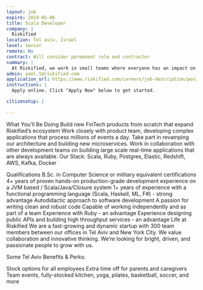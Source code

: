```yaml
---
layout: job
expire: 2019-05-06
title: Scala Developer
company: |
  Riskified
location: Tel aviv, Israel
level: Senior
remote: No
contract: Will consider permanent role and contractor
summary: |
  At Riskified, we work in small teams where everyone has an impact on our business, giving you the opportunity to further develop your engineering skills, while dealing with challenges of scale, architecture and innovative technology. As a Scala Developer, you will become a valuable member of an innovative and fast-growing department.
admin: yael.t@riskified.com
application_url: https://www.riskified.com/careers/job-description/posId/A0.E00/
instructions: |
  Apply online. Click "Apply Now" below to get started.

citizenship: |
  
---
```


<!-- break -->

What You'll Be Doing
Build new FinTech products from scratch that expand Riskified’s ecosystem
Work closely with product team, developing complex applications that process millions of events a day.
Take part in revamping our architecture and building new microservices.
Work in collaboration with other development teams on building large scale real-time applications that are always available.
Our Stack: Scala, Ruby, Postgres, Elastic, Redshift, AWS, Kafka, Docker

Qualifications
B.Sc. in Computer Science or military equivalent certifications
4+ years of proven hands-on production-grade development experience on a JVM based / Scala/Java/Closure system
1+ years of experience with a functional programming language (Scala, Haskell, ML, F#) - strong advantage
Autodidactic approach to software development
A passion for writing clean and robust code
Capable of working independently and as part of a team
Experience with Ruby - an advantage
Experience designing public APIs and building high throughput services  - an advantage
Life at Riskified
We are a fast-growing and dynamic startup with 300 team members between our offices in Tel Aviv and New York City. We value collaboration and innovative thinking. We’re looking for bright, driven, and passionate people to grow with us.

Some Tel Aviv Benefits & Perks:

Stock options for all employees
Extra time off for parents and caregivers
Team events, fully-stocked kitchen, yoga, pilates, basketball, soccer, and more